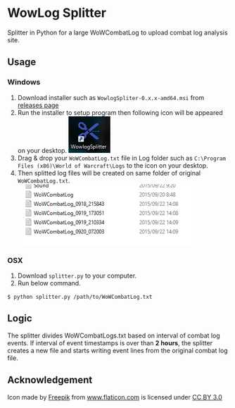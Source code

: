 WowLog Splitter
===========

Splitter in Python for a large WoWCombatLog to upload combat log analysis site.


Usage
-----

### Windows

1. Download installer such as `WowlogSpliter-0.x.x-amd64.msi` from [releases page](https://github.com/mureth/wowlog-splitter/releases)
2. Run the installer to setup program then following icon will be appeared on your desktop.
![WowlogSplitter ICON](images/desktop.png)
3. Drag & drop your `WoWCombatLog.txt` file in Log folder such as `C:\Program Files (x86)\World of Warcraft\Logs` to the icon on your desktop.
4. Then splitted log files will be created on same folder of original `WoWCombatLog.txt`.
![Result](images/result_sample.png)

### OSX

1. Download `splitter.py` to your computer.
2. Run below command.

```shell
$ python splitter.py /path/to/WoWCombatLog.txt
```

Logic
-----

The splitter divides WoWCombatLogs.txt based on interval of combat log events.
If interval of event timestamps is over than **2 hours**, the splitter creates a new file and starts writing event lines from the original combat log file.


Acknowledgement
-----

Icon made by <a href="http://www.freepik.com" title="Freepik">Freepik</a> from <a href="http://www.flaticon.com" title="Flaticon">www.flaticon.com</a> is licensed under <a href="http://creativecommons.org/licenses/by/3.0/" title="Creative Commons BY 3.0">CC BY 3.0</a>
